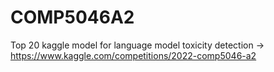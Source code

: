 # COMP5046A2
Top 20 kaggle model for language model toxicity detection -> https://www.kaggle.com/competitions/2022-comp5046-a2 
